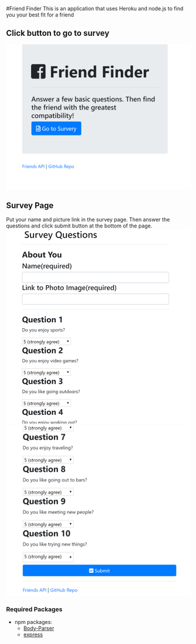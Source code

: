  #Friend Finder
 This is an application that uses Heroku and node.js to find you your best fit for a friend

## Click button to go to survey
![Home Page](/images/homepage.PNG)

## Survey Page
Put your name and picture link in the survey page. Then answer the questions and click submit button at the bottom of the page.
![Survey1](/images/survey1.PNG)
![Survey2](/images/survey2.PNG)

### Required Packages
* npm packages:
  * [Body-Parser](https://www.npmjs.com/package/body-parser)
  * [express](https://www.npmjs.com/package/express)